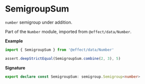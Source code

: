 # SemigroupSum

`number` semigroup under addition.

Part of the `Number` module, imported from `@effect/data/Number`.

**Example**

```ts
import { SemigroupSum } from '@effect/data/Number'

assert.deepStrictEqual(SemigroupSum.combine(2, 3), 5)
```

**Signature**

```ts
export declare const SemigroupSum: semigroup.Semigroup<number>
```
